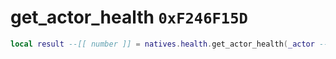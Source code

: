 # get_actor_health `0xF246F15D`

```lua
local result --[[ number ]] = natives.health.get_actor_health(_actor --[[ number ]])
```